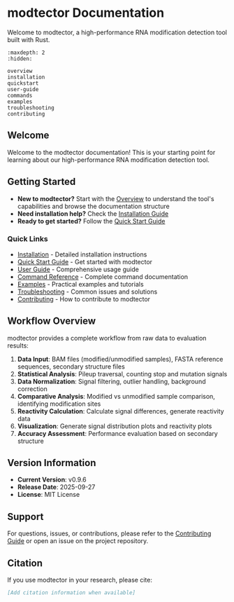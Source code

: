 # modtector Documentation

Welcome to modtector, a high-performance RNA modification detection tool built with Rust.

```{toctree}
:maxdepth: 2
:hidden:

overview
installation
quickstart
user-guide
commands
examples
troubleshooting
contributing
```

## Welcome

Welcome to the modtector documentation! This is your starting point for learning about our high-performance RNA modification detection tool.

## Getting Started

- **New to modtector?** Start with the [Overview](overview.md) to understand the tool's capabilities and browse the documentation structure
- **Need installation help?** Check the [Installation Guide](installation.md)
- **Ready to get started?** Follow the [Quick Start Guide](quickstart.md)

### Quick Links

- [Installation](installation.md) - Detailed installation instructions
- [Quick Start Guide](quickstart.md) - Get started with modtector
- [User Guide](user-guide.md) - Comprehensive usage guide
- [Command Reference](commands.md) - Complete command documentation
- [Examples](examples.md) - Practical examples and tutorials
- [Troubleshooting](troubleshooting.md) - Common issues and solutions
- [Contributing](contributing.md) - How to contribute to modtector

## Workflow Overview

modtector provides a complete workflow from raw data to evaluation results:

1. **Data Input**: BAM files (modified/unmodified samples), FASTA reference sequences, secondary structure files
2. **Statistical Analysis**: Pileup traversal, counting stop and mutation signals
3. **Data Normalization**: Signal filtering, outlier handling, background correction
4. **Comparative Analysis**: Modified vs unmodified sample comparison, identifying modification sites
5. **Reactivity Calculation**: Calculate signal differences, generate reactivity data
6. **Visualization**: Generate signal distribution plots and reactivity plots
7. **Accuracy Assessment**: Performance evaluation based on secondary structure

## Version Information

- **Current Version**: v0.9.6
- **Release Date**: 2025-09-27
- **License**: MIT License

## Support

For questions, issues, or contributions, please refer to the [Contributing Guide](contributing.md) or open an issue on the project repository.

## Citation

If you use modtector in your research, please cite:

```bibtex
[Add citation information when available]
```
